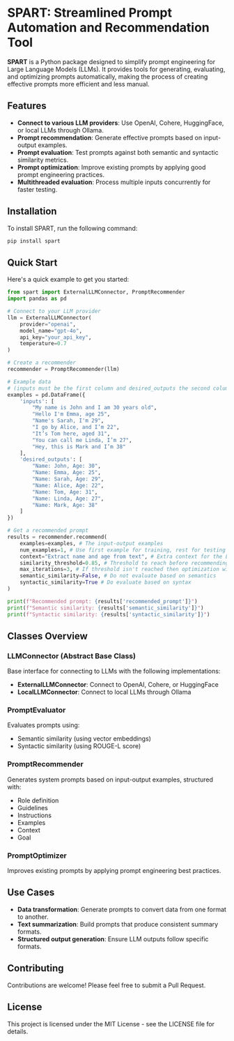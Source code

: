 # SPART: Streamlined Prompt Automation and Recommendation Tool

**SPART** is a Python package designed to simplify prompt engineering for Large Language Models (LLMs). It provides tools for generating, evaluating, and optimizing prompts automatically, making the process of creating effective prompts more efficient and less manual.

## Features

- **Connect to various LLM providers**: Use OpenAI, Cohere, HuggingFace, or local LLMs through Ollama.
- **Prompt recommendation**: Generate effective prompts based on input-output examples.
- **Prompt evaluation**: Test prompts against both semantic and syntactic similarity metrics.
- **Prompt optimization**: Improve existing prompts by applying good prompt engineering practices.
- **Multithreaded evaluation**: Process multiple inputs concurrently for faster testing.

## Installation

To install SPART, run the following command:

```bash
pip install spart
```

## Quick Start

Here's a quick example to get you started:

```python
from spart import ExternalLLMConnector, PromptRecommender
import pandas as pd

# Connect to your LLM provider
llm = ExternalLLMConnector(
    provider="openai",
    model_name="gpt-4o",
    api_key="your_api_key",
    temperature=0.7
)

# Create a recommender
recommender = PromptRecommender(llm)

# Example data 
# (inputs must be the first column and desired_outputs the second column)
examples = pd.DataFrame({
    'inputs': [
        "My name is John and I am 30 years old",
        "Hello I'm Emma, age 25",
        "Name's Sarah, I'm 29",
        "I go by Alice, and I’m 22",
        "It’s Tom here, aged 31",
        "You can call me Linda, I’m 27",
        "Hey, this is Mark and I’m 38"
    ],
    'desired_outputs': [
        "Name: John, Age: 30",
        "Name: Emma, Age: 25",
        "Name: Sarah, Age: 29",
        "Name: Alice, Age: 22",
        "Name: Tom, Age: 31",
        "Name: Linda, Age: 27",
        "Name: Mark, Age: 38"
    ]
})

# Get a recommended prompt
results = recommender.recommend(
    examples=examples, # The input-output examples
    num_examples=1, # Use first example for training, rest for testing
    context="Extract name and age from text", # Extra context for the LLM
    similarity_threshold=0.85, # Threshold to reach before recommending
    max_iterations=3, # If threshold isn't reached then optimization will be attempted 3 times
    semantic_similarity=False, # Do not evaluate based on semantics
    syntactic_similarity=True # Do evaluate based on syntax
)

print(f"Recommended prompt: {results['recommended_prompt']}")
print(f"Semantic similarity: {results['semantic_similarity']}")
print(f"Syntactic similarity: {results['syntactic_similarity']}")
```

## Classes Overview

### LLMConnector (Abstract Base Class)
Base interface for connecting to LLMs with the following implementations:
- **ExternalLLMConnector**: Connect to OpenAI, Cohere, or HuggingFace
- **LocalLLMConnector**: Connect to local LLMs through Ollama

### PromptEvaluator
Evaluates prompts using:
- Semantic similarity (using vector embeddings)
- Syntactic similarity (using ROUGE-L score)

### PromptRecommender
Generates system prompts based on input-output examples, structured with:
- Role definition
- Guidelines
- Instructions
- Examples
- Context
- Goal

### PromptOptimizer
Improves existing prompts by applying prompt engineering best practices.

## Use Cases

- **Data transformation**: Generate prompts to convert data from one format to another.
- **Text summarization**: Build prompts that produce consistent summary formats.
- **Structured output generation**: Ensure LLM outputs follow specific formats.

## Contributing

Contributions are welcome! Please feel free to submit a Pull Request.

## License

This project is licensed under the MIT License - see the LICENSE file for details.
